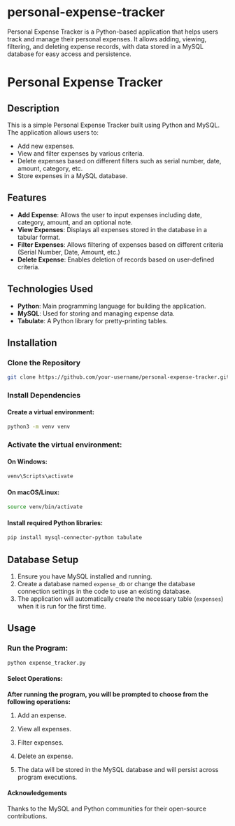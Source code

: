 # personal-expense-tracker
Personal Expense Tracker is a Python-based application that helps users track and manage their personal expenses. It allows adding, viewing, filtering, and deleting expense records, with data stored in a MySQL database for easy access and persistence.

# Personal Expense Tracker

## Description
This is a simple Personal Expense Tracker built using Python and MySQL. The application allows users to:

- Add new expenses.
- View and filter expenses by various criteria.
- Delete expenses based on different filters such as serial number, date, amount, category, etc.
- Store expenses in a MySQL database.

## Features
- **Add Expense**: Allows the user to input expenses including date, category, amount, and an optional note.
- **View Expenses**: Displays all expenses stored in the database in a tabular format.
- **Filter Expenses**: Allows filtering of expenses based on different criteria (Serial Number, Date, Amount, etc.)
- **Delete Expense**: Enables deletion of records based on user-defined criteria.
  
## Technologies Used
- **Python**: Main programming language for building the application.
- **MySQL**: Used for storing and managing expense data.
- **Tabulate**: A Python library for pretty-printing tables.
  
## Installation

### Clone the Repository
```bash
git clone https://github.com/your-username/personal-expense-tracker.git
```
### Install Dependencies

#### Create a virtual environment:

```bash
python3 -m venv venv
```

### Activate the virtual environment:

#### On Windows:

```bash
venv\Scripts\activate
```

#### On macOS/Linux:

```bash
source venv/bin/activate
```

#### Install required Python libraries:

```bash
pip install mysql-connector-python tabulate
```
## Database Setup

1. Ensure you have MySQL installed and running.
2. Create a database named `expense_db` or change the database connection settings in the code to use an existing database.
3. The application will automatically create the necessary table (`expenses`) when it is run for the first time.

## Usage

### Run the Program:

```bash
python expense_tracker.py
```

#### Select Operations:

**After running the program, you will be prompted to choose from the following operations:**

1. Add an expense.

2. View all expenses.

3. Filter expenses.

4. Delete an expense.

5. The data will be stored in the MySQL database and will persist across program executions.

#### Acknowledgements

Thanks to the MySQL and Python communities for their open-source contributions.

